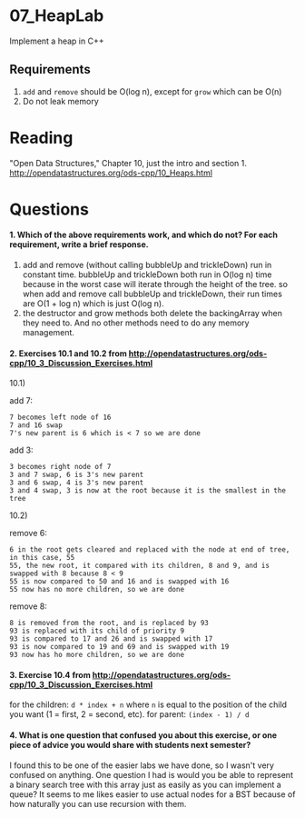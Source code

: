 07_HeapLab
==============

Implement a heap in C++

Requirements
------------

1. `add` and `remove` should be O(log n), except for `grow` which can be O(n)
2. Do not leak memory

Reading
=======
"Open Data Structures," Chapter 10, just the intro and section 1. http://opendatastructures.org/ods-cpp/10_Heaps.html

Questions
=========

#### 1. Which of the above requirements work, and which do not? For each requirement, write a brief response.

1. add and remove (without calling bubbleUp and trickleDown) run in constant time.  bubbleUp and trickleDown both run in O(log n) time because in the worst case
will iterate through the height of the tree.  so when add and remove call bubbleUp and trickleDown, their run times are O(1 + log n) which is just O(log n).
2. the destructor and grow methods both delete the backingArray when they need to.  And no other methods need to do any memory management.

#### 2. Exercises 10.1 and 10.2 from http://opendatastructures.org/ods-cpp/10_3_Discussion_Exercises.html
10.1)

add 7:

	7 becomes left node of 16
	7 and 16 swap
	7's new parent is 6 which is < 7 so we are done

add 3:

	3 becomes right node of 7
	3 and 7 swap, 6 is 3's new parent
	3 and 6 swap, 4 is 3's new parent
	3 and 4 swap, 3 is now at the root because it is the smallest in the tree

10.2)

remove 6:

	6 in the root gets cleared and replaced with the node at end of tree, in this case, 55
	55, the new root, it compared with its children, 8 and 9, and is swapped with 8 because 8 < 9
	55 is now compared to 50 and 16 and is swapped with 16
	55 now has no more children, so we are done

remove 8:

	8 is removed from the root, and is replaced by 93
	93 is replaced with its child of priority 9
	93 is compared to 17 and 26 and is swapped with 17
	93 is now compared to 19 and 69 and is swapped with 19
	93 now has ho more children, so we are done

#### 3. Exercise 10.4 from http://opendatastructures.org/ods-cpp/10_3_Discussion_Exercises.html

for the children: `d * index + n` where `n` is equal to the position of the child you want (1 = first, 2 = second, etc).
for parent: `(index - 1) / d`

#### 4. What is one question that confused you about this exercise, or one piece of advice you would share with students next semester?

I found this to be one of the easier labs we have done, so I wasn't very confused on anything.  One question I had is would you be able
to represent a binary search tree with this array just as easily as you can implement a queue?  It seems to me likes easier to use actual
nodes for a BST because of how naturally you can use recursion with them.
